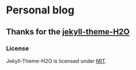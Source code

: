 # Personal blog
## Thanks for the [jekyll-theme-H2O ](https://github.com/kaeyleo/jekyll-theme-H2O#%E4%B8%BB%E9%A2%98%E7%9A%AE%E8%82%A4)


### License 
Jekyll-Theme-H2O is licensed under [MIT](https://github.com/kaeyleo/jekyll-theme-H2O/blob/master/LICENSE).
